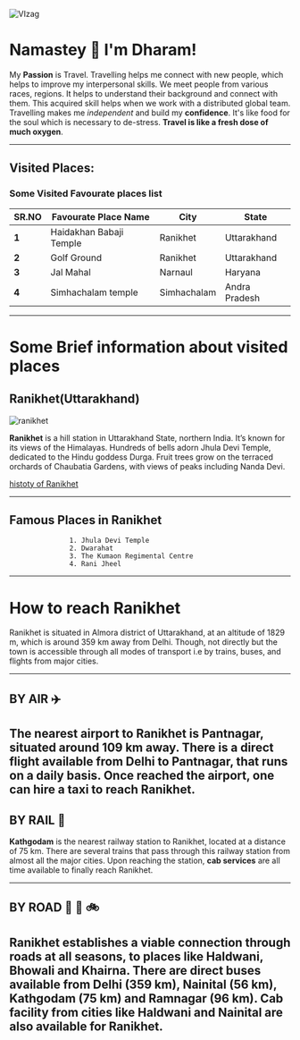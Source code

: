 ![VIzag](http://www.regionalculture.com/wp-content/uploads/2020/07/tirupathi.jpg)

# Namastey 🙏 I'm Dharam!
My **Passion** is Travel. Travelling helps me connect with new people, which helps to improve my interpersonal skills. We meet people from various races, regions. It helps to understand their background and connect with them. 
This acquired skill helps when we work with a distributed global team. Travelling makes me *independent* and build my **confidence**. It's like food for the soul which is necessary to de-stress. **Travel is like a fresh dose of much  oxygen**.

---

## Visited Places:

### Some Visited Favourate places list

| **SR.NO** | **Favourate Place Name** | **City** | **State** |
| --- | --- | --- | --- |
| **1** | Haidakhan Babaji Temple | Ranikhet | Uttarakhand |
| **2** | Golf Ground | Ranikhet | Uttarakhand |
| **3** | Jal Mahal | Narnaul | Haryana |
| **4** | Simhachalam temple | Simhachalam  | Andra Pradesh |

---

# Some Brief information about visited places

## Ranikhet(Uttarakhand)
![ranikhet](https://upload.wikimedia.org/wikipedia/commons/thumb/3/31/Ranikhet_in_winters.jpg/250px-Ranikhet_in_winters.jpg)

**Ranikhet** is a hill station in Uttarakhand State, northern India. It’s known for its views of the Himalayas. Hundreds of bells adorn Jhula Devi Temple, dedicated to the Hindu goddess Durga. Fruit trees grow on the terraced orchards of Chaubatia Gardens, with views of peaks including Nanda Devi.

[histoty of Ranikhet](https://en.wikipedia.org/wiki/Ranikhet)

---

## Famous Places in Ranikhet
                   1. Jhula Devi Temple
                   2. Dwarahat
                   3. The Kumaon Regimental Centre
                   4. Rani Jheel
---

# How to reach Ranikhet
Ranikhet is situated in Almora district of Uttarakhand, at an altitude of 1829 m, which is around 359 km away from Delhi. 
Though, not directly but the town is accessible through all modes of transport i.e by trains, buses, and flights from major cities.

---

## BY AIR :airplane:

The nearest airport to Ranikhet is **Pantnagar**, situated around 109 km away. There is a direct flight available from **Delhi to Pantnagar**, that runs on a daily basis. Once reached the airport, one can hire a **taxi** to reach Ranikhet.
---

## BY RAIL :train:
**Kathgodam** is the nearest railway station to Ranikhet, located at a distance of 75 km. There are several trains that pass through this railway station from almost all the major cities. Upon reaching the station, **cab services** are all time available to finally reach Ranikhet.

---

## BY ROAD :bus: :taxi: :bike:
Ranikhet establishes a viable connection through roads at all seasons, to places like **Haldwani, Bhowali and Khairna.** 
There are direct **buses** available from **Delhi (359 km)**, **Nainital (56 km)**, **Kathgodam (75 km)** and **Ramnagar (96 km).** 
**Cab** facility from cities like **Haldwani** and **Nainital** are also available for Ranikhet.
---



